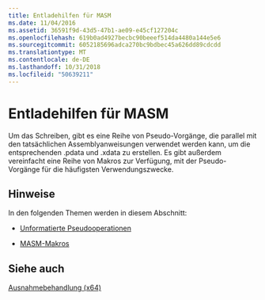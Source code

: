 ```yaml
---
title: Entladehilfen für MASM
ms.date: 11/04/2016
ms.assetid: 36591f9d-43d5-47b1-ae09-e45cf127204c
ms.openlocfilehash: 619b0ad4927becbc90beeef514da4480a144e5e6
ms.sourcegitcommit: 6052185696adca270bc9bdbec45a626dd89cdcdd
ms.translationtype: MT
ms.contentlocale: de-DE
ms.lasthandoff: 10/31/2018
ms.locfileid: "50639211"
---
```

# <a name="unwind-helpers-for-masm"></a>Entladehilfen für MASM

Um das Schreiben, gibt es eine Reihe von Pseudo-Vorgänge, die parallel mit den tatsächlichen Assemblyanweisungen verwendet werden kann, um die entsprechenden .pdata und .xdata zu erstellen. Es gibt außerdem vereinfacht eine Reihe von Makros zur Verfügung, mit der Pseudo-Vorgänge für die häufigsten Verwendungszwecke.

## <a name="remarks"></a>Hinweise

In den folgenden Themen werden in diesem Abschnitt:

- [Unformatierte Pseudooperationen](../build/raw-pseudo-operations.md)

- [MASM-Makros](../build/masm-macros.md)

## <a name="see-also"></a>Siehe auch

[Ausnahmebehandlung (x64)](../build/exception-handling-x64.md)